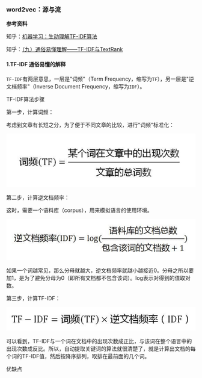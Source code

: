 ### word2vec：源与流

**参考资料**

知乎：[机器学习：生动理解TF-IDF算法](https://zhuanlan.zhihu.com/p/31197209)

知乎：[（九）通俗易懂理解——TF-IDF与TextRank](https://zhuanlan.zhihu.com/p/41091116)


#### 1.TF-IDF 通俗易懂的解释

`TF-IDF`有两层意思，一层是"词频"（Term Frequency，缩写为`TF`），另一层是"逆文档频率"（Inverse Document Frequency，缩写为`IDF`）。

TF-IDF算法步骤

第一步，计算词频：

考虑到文章有长短之分，为了便于不同文章的比较，进行"词频"标准化：

![](/assets/recsys006_02.jpg)

第二步，计算逆文档频率：

这时，需要一个语料库（corpus），用来模拟语言的使用环境。

![](/assets/recsys006_03.jpg)

如果一个词越常见，那么分母就越大，逆文档频率就越小越接近0。分母之所以要加1，是为了避免分母为0（即所有文档都不包含该词）。log表示对得到的值取对数。

第三步，计算TF-IDF：

![](/assets/recsys006_04.jpg)

可以看到，TF-IDF与一个词在文档中的出现次数成正比，与该词在整个语言中的出现次数成反比。所以，自动提取关键词的算法就很清楚了，就是计算出文档的每个词的TF-IDF值，然后按降序排列，取排在最前面的几个词。

优缺点